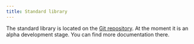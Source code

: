 ```yaml
---
title: Standard library
---
```


The standard library is located on the [Git repository](https://github.com/nushell/nushell/tree/main/crates/nu-std). At the moment it is an alpha development stage. You can find more documentation there.
